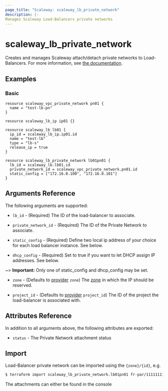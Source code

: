 ```yaml
---
page_title: "Scaleway: scaleway_lb_private_network"
description: |-
Manages Scaleway Load-Balancers private networks
---
```


# scaleway_lb_private_network

Creates and manages Scaleway attach/detach private networks to Load-Balancers.
For more information, see [the documentation](https://developers.scaleway.com/en/products/lb/zoned_api/#post-d4b30).

## Examples

### Basic

```hcl
resource scaleway_vpc_private_network pn01 {
  name = "test-lb-pn"
}

resource scaleway_lb_ip ip01 {}

resource scaleway_lb lb01 {
  ip_id = scaleway_lb_ip.ip01.id
  name = "test-lb"
  type = "lb-s"
  release_ip = true
}

resource scaleway_lb_private_network lb01pn01 {
  lb_id = scaleway_lb.lb01.id
  private_network_id = scaleway_vpc_private_network.pn01.id
  static_config = ["172.16.0.100", "172.16.0.101"]
}
```

## Arguments Reference

The following arguments are supported:

- `lb_id` - (Required) The ID of the load-balancer to associate.

- `private_network_id` - (Required) The ID of the Private Network to associate.

- `static_config` - (Required) Define two local ip address of your choice for each load balancer instance. See below.
 
- `dhcp_config` - (Required) Set to true if you want to let DHCP assign IP addresses. See below.

~> **Important:**  Only one of static_config and dhcp_config may be set.

- `zone` - (Defaults to [provider](../index.md#zone) `zone`) The [zone](../guides/regions_and_zones.md#zones) in which the IP should be reserved.

- `project_id` - (Defaults to [provider](../index.md#project_id) `project_id`) The ID of the project the load-balancer is associated with.

## Attributes Reference

In addition to all arguments above, the following attributes are exported:

- `status` -  The Private Network attachment status

## Import

Load-Balancer private network can be imported using the `{zone}/{id}`, e.g.

```bash
$ terraform import scaleway_lb_private_network.lb01pn01 fr-par/11111111-1111-1111-1111-111111111111
```

The attachments can either be found in the console
